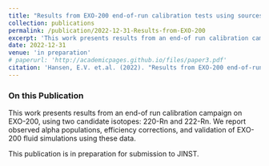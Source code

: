 ```yaml
---
title: "Results from EXO-200 end-of-run calibration tests using sources of dissolved Radon-220 and Radon-222"
collection: publications
permalink: /publication/2022-12-31-Results-from-EXO-200
excerpt: 'This work presents results from an end-of run calibration campaign  on EXO-200, using two candidate isotopes: 220-Rn and 222-Rn. We report observed alpha populations, efficiency corrections, and validation of EXO-200 fluid simulations using these data.'
date: 2022-12-31
venue: 'in preparation'
# paperurl: 'http://academicpages.github.io/files/paper3.pdf'
citation: 'Hansen, E.V. et.al. (2022). "Results from EXO-200 end-of-run calibration tests using sources of dissolved Radon-220 and Radon-222" _in preparation for submission to JINST_'
---
```


### On this Publication

This work presents results from an end-of run calibration campaign  on EXO-200, using two candidate isotopes: 220-Rn and 222-Rn. We report observed alpha populations, efficiency corrections, and validation of EXO-200 fluid simulations using these data.

This publication is in preparation for submission to JINST.


<!-- [Download paper here](http://academicpages.github.io/files/paper3.pdf) -->

<!-- Recommended citation: Hansen, E.V. _et.al_ (2022). "Results from EXO-200 end-of-run calibration tests using sources of dissolved Radon-220 and Radon-222" _in preparation_ -->
